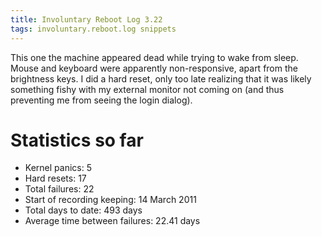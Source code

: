 ```yaml
---
title: Involuntary Reboot Log 3.22
tags: involuntary.reboot.log snippets
---
```


This one the machine appeared dead while trying to wake from sleep. Mouse and keyboard were apparently non-responsive, apart from the brightness keys. I did a hard reset, only too late realizing that it was likely something fishy with my external monitor not coming on (and thus preventing me from seeing the login dialog).

# Statistics so far

-   Kernel panics: 5
-   Hard resets: 17
-   Total failures: 22
-   Start of recording keeping: 14 March 2011
-   Total days to date: 493 days
-   Average time between failures: 22.41 days
